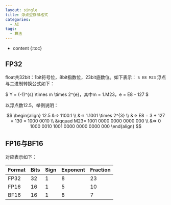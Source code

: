 ```yaml
---
layout: single
title: 浮点型存储格式
categories:
  - AI
tags:
  - 算法
---
```


* content
{:toc}


## FP32

float共32bit：1bit符号位，8bit指数位，23bit底数位。如下表示：
`S E8 M23`
浮点与二进制转换公式如下：

$ Y = (-1)^{s} \times m \times 2^{e}，其中m = 1.M23，e = E8 - 127 $

<!--more-->

以浮点数12.5，举例说明：


$$
\begin{align}
12.5 &=> 1100.1 \\
&=> 1.1001 \times 2^{3} \\
&=> E8 = 3 + 127 = 130 = 1000 0010 \\
&\qquad M23= 1001 0000 0000 0000 000 \\
&=> 0 1000 0010 1001 0000 0000 0000 000
\end{align}
$$

## FP16与BF16

对应表示如下：

| Format | Bits | Sign | Exponent | Fraction |
| ------ | ---- | ---- | -------- | -------- |
| FP32   | 32   | 1    | 8        | 23       |
| FP16   | 16   | 1    | 5        | 10       |
| BF16   | 16   | 1    | 8        | 7        |